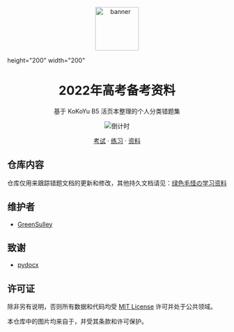 <p align="center">
  <a href="https://github.com/GreenSulley/GaoKao">
    <img src="https://cdn.jsdelivr.net/npm/skn/avatar.webp" height="100" width="100" alt="banner"/>
  </a>
</p>
height="200" width="200"
<div align="center">

# 2022年高考备考资料

基于 KoKoYu B5 活页本整理的个人分类错题集
<p align="center">

![倒计时](https://pure-svg-countdown.skk.moe/timer?title=2022%E5%B9%B4%E9%AB%98%E8%80%83&finish=%E9%AB%98%E8%80%83%EF%BC%81%EF%BC%81&time=2022-06-07T09%3A00%3A00.000Z#.png)
</p>
<p align="center">
  <a href="https://study.sku.moe/">考试</a>
  ·
  <a href="https://study.sku.moe/">练习</a>
  ·
  <a href="https://study.sku.moe/">资料</a>
</p>
</div>

## 仓库内容

仓库仅用来跟踪错题文档的更新和修改，其他持久文档请见：[绿色毛怪の学习资料](https://study.sku.moe/)

## 维护者

- [GreenSulley](https://github.com/GreenSulley/)


## 致谢

- [pydocx](https://github.com/CenterForOpenScience/pydocx)

## 许可证

除非另有说明，否则所有数据和代码均受 [MIT License](https://github.com/GreenSulley/Gaokao/blob/main/LICENSE)
许可并处于公共领域。

本仓库中的图片均来自于[]()，并受其条款和许可保护。
